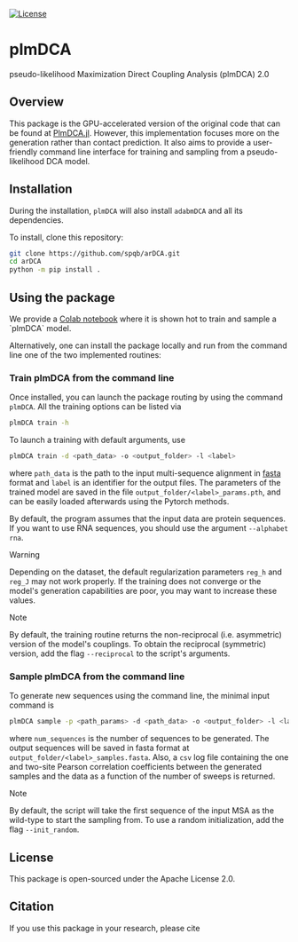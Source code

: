 [![License](https://img.shields.io/badge/License-Apache-red)](https://www.nature.com/articles/s41467-021-25756-4)
# plmDCA
pseudo-likelihood Maximization Direct Coupling Analysis (plmDCA) 2.0

## Overview
This package is the GPU-accelerated version of the original code that can be found at [PlmDCA.jl](https://github.com/pagnani/PlmDCA.jl.git). However, this implementation focuses more on the generation rather than contact prediction. It also aims to provide a user-friendly command line interface for training and sampling from a pseudo-likelihood DCA model.

## Installation
During the installation, `plmDCA` will also install `adabmDCA` and all its dependencies.

To install, clone this repository:
```bash
git clone https://github.com/spqb/arDCA.git
cd arDCA
python -m pip install .
```
## Using the package
We provide a [Colab notebook]([https://colab.research.google.com/drive/1z0z0-CT6iW6g2lZEYfnEVsyVfcexfrHX?usp=sharing](https://colab.research.google.com/drive/1nWzbLW3emB-vb92M6Gc9wZBPiyiT8czE?usp=sharing)) where it is shown hot to train and sample a `plmDCA` model.

Alternatively, one can install the package locally and run from the command line one of the two implemented routines:

### Train plmDCA from the command line
Once installed, you can launch the package routing by using the command `plmDCA`. All the training options can be listed via
```bash
plmDCA train -h
```
To launch a training with default arguments, use
```bash
plmDCA train -d <path_data> -o <output_folder> -l <label>
```
where `path_data` is the path to the input multi-sequence alignment in [fasta](https://en.wikipedia.org/wiki/FASTA_format) format and `label` is an identifier for the output files. The parameters of the trained model are saved in the file `output_folder/<label>_params.pth`, and can be easily loaded afterwards using the Pytorch methods.

By default, the program assumes that the input data are protein sequences. If you want to use RNA sequences, you should use the argument `--alphabet rna`.

> [!WARNING]
> Depending on the dataset, the default regularization parameters `reg_h` and `reg_J` may not work properly. If the training does not converge or the model's generation capabilities are poor, you may want to increase these values.

> [!NOTE]
> By default, the training routine returns the non-reciprocal (i.e. asymmetric) version of the model's couplings. To obtain the reciprocal (symmetric) version, add the flag `--reciprocal` to the script's arguments.

### Sample plmDCA from the command line
To generate new sequences using the command line, the minimal input command is
```bash
plmDCA sample -p <path_params> -d <path_data> -o <output_folder> -l <label> --ngen <num_sequences>
```
where `num_sequences` is the number of sequences to be generated. The output sequences will be saved in fasta format at `output_folder/<label>_samples.fasta`. Also, a `csv` log file containing the one and two-site Pearson correlation coefficients between the generated samples and the data as a function of the number of sweeps is returned. 

> [!NOTE]
> By default, the script will take the first sequence of the input MSA as the wild-type to start the sampling from. To use a random initialization, add the flag `--init_random`.

## License
This package is open-sourced under the Apache License 2.0.

## Citation
If you use this package in your research, please cite

